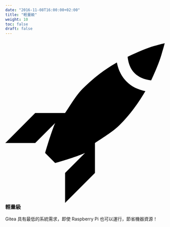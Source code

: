 ```yaml
---
date: "2016-11-08T16:00:00+02:00"
title: "輕量級"
weight: 10
toc: false
draft: false
---
```


<h3>
	<svg class="octicon octicon-rocket" viewBox="0 0 16 16" version="1.1" aria-hidden="true">
		<path fill-rule="evenodd" d="M12.17 3.83c-.27-.27-.47-.55-.63-.88-.16-.31-.27-.66-.34-1.02-.58.33-1.16.7-1.73 1.13-.58.44-1.14.94-1.69 1.48-.7.7-1.33 1.81-1.78 2.45H3L0 10h3l2-2c-.34.77-1.02 2.98-1 3l1 1c.02.02 2.23-.64 3-1l-2 2v3l3-3v-3c.64-.45 1.75-1.09 2.45-1.78.55-.55 1.05-1.13 1.47-1.7.44-.58.81-1.16 1.14-1.72-.36-.08-.7-.19-1.03-.34a3.39 3.39 0 0 1-.86-.63M16 0s-.09.38-.3 1.06c-.2.7-.55 1.58-1.06 2.66-.7-.08-1.27-.33-1.66-.72-.39-.39-.63-.94-.7-1.64C13.36.84 14.23.48 14.92.28 15.62.08 16 0 16 0"></path>
	</svg>
	輕量級
</h3>

Gitea 具有最低的系統需求，即使 Raspberry Pi 也可以運行，節省機器資源！
